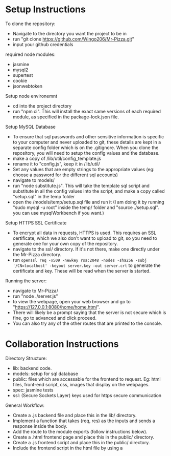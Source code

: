 # Setup Instructions

To clone the repository:
- Navigate to the directory you want the project to be in
- run "git clone https://github.com/Wingo206/Mr-Pizza.git"
- input your github credentials

required node modules:
- jasmine
- mysql2
- supertest
- cookie
- jsonwebtoken

Setup node environemnt
- cd into the project directory
- run "npm ci". This will install the exact same versions of each required module, as specified in the package-lock.json file.
<!-- - run unit tests to ensure everything is working (npm test) -->

Setup MySQL Database
- To ensure that sql passwords and other sensitive information is specific to your computer and never uploaded to git, these details are kept in a separate config folder which is on the .gitignore. When you clone the repository, you will need to setup the config values and the database.
- make a copy of /lib/util/config_template.js
- rename it to "config.js", keep it in /lib/util/
- Set any values that are empty strings to the appropriate values (eg: choose a password for the different sql accounts)
- navigate to models/
- run "node substitute.js". This will take the template sql script and substitute in all the config values into the script, and make a copy called "setup.sql" in the temp folder
- open the /models/temp/setup.sql file and run it (I am doing it by running "sudo mysql -u root" inside the temp/ folder and "source ./setup.sql". you can use mysqlWorkbench if you want.)

Setup HTTPS SSL Certificate
- To encrypt all data in requests, HTTPS is used. This requires an SSL certificate, which we also don't want to upload to git, so you need to generate one for your own copy of the repository.
- navigate to the ssl/ directory. If it's not there, make one directly under the Mr-Pizza directory.
- run ```openssl req -x509 -newkey rsa:2048 -nodes -sha256 -subj '/CN=localhost' -keyout server.key -out server.crt``` to generate the certificate and key. These will be read when the server is started.

Running the server:
- navigate to Mr-Pizza/
- run "node ./server.js"
- to view the webpage, open your web browser and go to "https://127.0.0.1:8080/home/home.html".
- There will likely be a prompt saying that the server is not secure which is fine, go to advanced and click proceed.
- You can also try any of the other routes that are printed to the console.

# Collaboration Instructions
Directory Structure:
- lib: backend code.
- models: setup for sql database
- public: files which are accessable for the frontend to request. Eg: html files, front-end script, css, images that display on the webpages.
- spec: jasmine tests
- ssl: (Secure Sockets Layer) keys used for https secure communication

General Workflow:
- Create a .js backend file and place this in the lib/ directory.
- Implement a function that takes (req, res) as the inputs and sends a response inside the body.
- Add the route to the module exports (follow instructions below).
- Create a .html frontend page and place this in the public/ directory.
- Create a .js frontend script and place this in the public/ directory.
- Include the frontend script in the html file by using a <script src = "..."> tag.
- Add frontend code that will send a request to your Api route using fetch when desired (eg: on load, clicking a button)
- Example workflow: exampleApi.js, example.html, examplePublicScript.js.
- Calling Apis using fetch example: customerLoginScript.js

routing:
- api routes eg: "/stores/72/delete" -> routes to a function being run
- public file routes eg: "/html/test.html" -> routes to a file in the public folder
- *anything that is put into "/public/" will be automatically given a route, relative to /Mr-Pizza/public/*

To add a route:
- **check the example in /lib/exampleApi.js**
- Within a file in the lib/ directory:
- add the the exports the routes property, which is a list of JSON objects with the following properties:
    - method (GET, POST, etc)
    - path (eg: "/stores", "/delivery/123")
        - can be either a string (exact match), or a regex (use for when an input is added to the url, like "/delivery/123")
    - handler (async function/lambda with inputs (req, res))

Enforce Authorization:
- Wrap your handler with handleAuth to ensure that the request has a valid authorization cookie before running your handler.
    - example: authApi.js, /loggedInTest route.
- If you want to require authorization for a public/ file, then add the route of the file and the required authorization in the publicRouter.js file (See example: authProtectedExample.html).

How to use git:
- This is assuming you are using git on the command line, but you can use the vscode sidebar if you would like instead of typing the commands. 
- You start with cloning a repository from an online source or creating a new one, which makes a local copy of the project on your computer.
- Before making changes, you should use ```git fetch``` to get any new changes that other people have committed.
- When you make changes on your computer, these changes are only for you, and you can continue to change things until you have something that is in a good state that doesn't break anything else.
- When you want to upload your changes, you can create a commit. Use the gui on vscode, or follow the command-line instructions below:
- First, you need to designate which files you want to include in the commit. Use ```git status``` to see what files you've changed, then use ```git add filepath``` to add one file or ```git add -A``` to add all. If you run git status again you will see that your files are now staged to be committed.
- Once you add the files to the staging area, then you can create a commit by running ```git commit -m "insert commit message here"```. Make sure to include an appropriate commit message.
- Now, the changes are committed on your local copy of the repository.
- Lastly, run ```git push``` to upload your changes to the remote repository.

Branches
- When two people try to create a commit that edits the same lines of a file, this creates a "merge conflict". We will eventually need to resolve these, but it is much easier for each group to develop their features on their own branches, and then once they are ready then we can merge that branch with main.
- to view the branches, you can go to the github website, and select the dropdown at the top left. You can also view local branches by using ```git branch```.
- To create a branch, run ```git branch nameOfBranch```.
- Next, you need to switch to the branch by running ```git checkout nameOfBranch```. If you run ```git status```, you should see that you are on the branch that you switched to.
- Now when you create commits, they will be committed to the branch you are currently on.
- If you made changes on one branch and you realize that you wanted to put them on another branch, you can do ```git stash```, then checkout, then ```git stash pop``, and then commit as usual.

Merging
- To merge your branch with main, start by being on your branch, and then run ```git fetch``` and then ```git merge main```. This will add the changes that were made to main into your branch.
- Next, go to the github website, branches, and then on your branch click "Create Pull Request".


# TODO
framework:
- database permissions for each table
- utilities to extract parameters from the path when matched with regex
- unit testability for loading routes (low prio)
- path redirects (low prio)

# Mr Pizza
- Example employee account login: employee1@mrpizza.com, pw: employee1
- Example admin account login: admin@mrpizza.com, pw: admin

# Map
- After cloning the repo, make sure that you are in the map branch
- Run the commands from "Setup MySQL Database"
 - Also make sure to run `node .\lib\map\addTestStores.js` to load the test store data to the map
- Run the server normally and navigate to the map view and then press "Load map locations".
